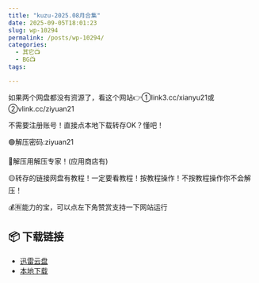 ```yaml
---
title: "kuzu-2025.08月合集"
date: 2025-09-05T18:01:23
slug: wp-10294
permalink: /posts/wp-10294/
categories:
  - 其它📺
  - BG📺
tags:

---
```


如果两个网盘都没有资源了，看这个网站👉①link3.cc/xianyu21或②vlink.cc/ziyuan21

不需要注册账号！直接点本地下载转存OK？懂吧！

🟢解压密码:ziyuan21

🔵解压用解压专家！(应用商店有)

🟡转存的链接网盘有教程！一定要看教程！按教程操作！不按教程操作你不会解压！

💰🈶能力的宝，可以点左下角赞赏支持一下网站运行

## 📦 下载链接
- [迅雷云盘](https://blziyuan21.com/pay-download/10294?key=7cca04fb2e&down_id=0)
- [本地下载](https://blziyuan21.com/pay-download/10294?key=7cca04fb2e&down_id=1)

